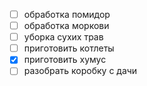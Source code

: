 - [ ] обработка помидор
- [ ] обработка моркови
- [ ] уборка сухих трав
- [ ] приготовить котлеты
- [x] приготовить хумус
- [ ] разобрать коробку с дачи